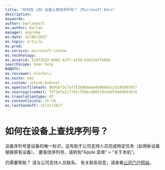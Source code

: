 ```yaml
---
title: "如何在 iOS 设备上查找序列号？ |Microsoft Docs"
description: 
keywords: 
author: barlanmsft
ms.author: barlan
manager: angrobe
ms.date: 12/06/2017
ms.topic: article
ms.prod: 
ms.service: microsoft-intune
ms.technology: 
ms.assetid: 528f2b32-6802-42f7-af30-b3d1397f689a
searchScope: User help
ROBOTS: 
ms.reviewer: elocholi
ms.suite: ems
ms.custom: intune-enduser
ms.openlocfilehash: 0b916f3c7af3f2b9bdeee8386b63ca319208f0f7
ms.sourcegitcommit: f2f147a1177d1cf5bbc8001701eb8f44dd833b7d
ms.translationtype: HT
ms.contentlocale: zh-CN
ms.lasthandoff: 12/12/2017
---
```

# <a name="how-do-i-find-the-serial-number-on-my-device"></a>如何在设备上查找序列号？

设备序列号是设备的唯一标识，这有助于公司支持人员完成特定任务（如用新设备替换原有设备）。 要查找序列号，请转到“Apple 菜单” > “关于本机”。

仍需要帮助？ 请与公司支持人员联系。 有关联系信息，请查看[公司门户网站](https://portal.manage.microsoft.com#HelpDeskDialog)。

